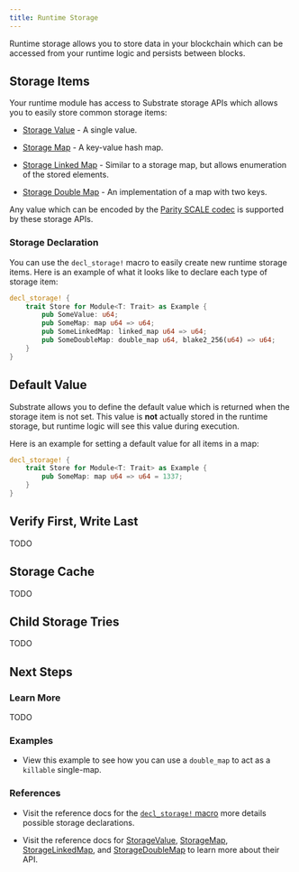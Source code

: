 ```yaml
---
title: Runtime Storage
---
```


Runtime storage allows you to store data in your blockchain which can be accessed from your runtime logic and persists between blocks.

## Storage Items

Your runtime module has access to Substrate storage APIs which allows you to easily store common storage items:

* [Storage Value](https://substrate.dev/rustdocs/master/palette_support/storage/trait.StorageValue.html) - A single value.

* [Storage Map](https://substrate.dev/rustdocs/master/palette_support/storage/trait.StorageMap.html) - A key-value hash map.

* [Storage Linked Map](https://substrate.dev/rustdocs/master/palette_support/storage/trait.StorageLinkedMap.html) - Similar to a storage map, but allows enumeration of the stored elements.

* [Storage Double Map](https://substrate.dev/rustdocs/master/palette_support/storage/trait.StorageDoubleMap.html) - An implementation of a map with two keys.

Any value which can be encoded by the [Parity SCALE codec](conceptual/core/codec.md) is supported by these storage APIs.

### Storage Declaration

You can use the `decl_storage!` macro to easily create new runtime storage items. Here is an example of what it looks like to declare each type of storage item:

```rust
decl_storage! {
	trait Store for Module<T: Trait> as Example {
		pub SomeValue: u64;
		pub SomeMap: map u64 => u64;
		pub SomeLinkedMap: linked_map u64 => u64;
		pub SomeDoubleMap: double_map u64, blake2_256(u64) => u64;
	}
}
```

## Default Value

Substrate allows you to define the default value which is returned when the storage item is not set. This value is **not** actually stored in the runtime storage, but runtime logic will see this value during execution.

Here is an example for setting a default value for all items in a map:

```rust
decl_storage! {
	trait Store for Module<T: Trait> as Example {
		pub SomeMap: map u64 => u64 = 1337;
	}
}
```

## Verify First, Write Last

TODO

## Storage Cache

TODO

## Child Storage Tries

TODO

## Next Steps

### Learn More

TODO

### Examples

* View this example to see how you can use a `double_map` to act as a `killable` single-map.

### References

* Visit the reference docs for the [`decl_storage!` macro](https://substrate.dev/rustdocs/master/palette_support/macro.decl_storage.html) more details possible storage declarations.

* Visit the reference docs for [StorageValue](https://substrate.dev/rustdocs/master/palette_support/storage/trait.StorageValue.html), [StorageMap](https://substrate.dev/rustdocs/master/palette_support/storage/trait.StorageMap.html), [StorageLinkedMap](https://substrate.dev/rustdocs/master/palette_support/storage/trait.StorageLinkedMap.html), and [StorageDoubleMap](https://substrate.dev/rustdocs/master/palette_support/storage/trait.StorageDoubleMap.html) to learn more about their API.

